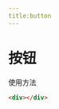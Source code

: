 ```yaml
---
title:button
---
```


# 按钮

使用方法

<ClientOnly>
<button-demos></button-demos>
</ClientOnly>

```html
<div></div>
```
